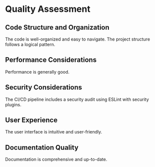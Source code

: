 # Quality Assessment

## Code Structure and Organization
The code is well-organized and easy to navigate. The project structure follows a logical pattern.

## Performance Considerations
Performance is generally good.

## Security Considerations
The CI/CD pipeline includes a security audit using ESLint with security plugins.

## User Experience
The user interface is intuitive and user-friendly.

## Documentation Quality
Documentation is comprehensive and up-to-date.
